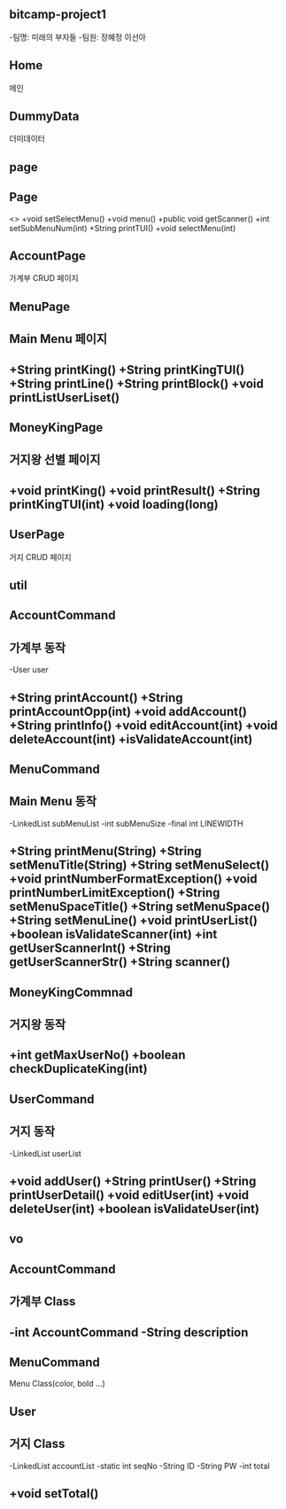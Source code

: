 ##  bitcamp-project1
-팀명: 미래의 부자들
-팀원: 장혜정 이선아


## Home

메인

## DummyData

더미데이터


## page

## Page

<<interface>>
+void setSelectMenu()
+void menu()
+public void getScanner()
+int setSubMenuNum(int)
+String printTUI()
+void selectMenu(int)

## AccountPage

가계부 CRUD 페이지

## MenuPage

Main Menu 페이지
--------------------------------------
+String printKing()
+String printKingTUI()
+String printLine()
+String printBlock()
+void printListUserLiset()
--------------------------------------

## MoneyKingPage

거지왕 선별 페이지
--------------------------------------
+void printKing()
+void printResult()
+String printKingTUI(int)
+void loading(long)
--------------------------------------

## UserPage

거지 CRUD 페이지

## util

## AccountCommand

가계부 동작
--------------------------------------
-User user

+String printAccount()
+String printAccountOpp(int)
+void addAccount()
+String printInfo()
+void editAccount(int)
+void deleteAccount(int)
+isValidateAccount(int)
--------------------------------------

## MenuCommand

Main Menu 동작
--------------------------------------
-LinkedList<String> subMenuList
-int subMenuSize
-final int LINEWIDTH

+String printMenu(String)
+String setMenuTitle(String)
+String setMenuSelect()
+void printNumberFormatException()
+void printNumberLimitException()
+String setMenuSpaceTitle()
+String setMenuSpace()
+String setMenuLine()
+void printUserList()
+boolean isValidateScanner(int)
+int getUserScannerInt()
+String getUserScannerStr()
+String scanner()
--------------------------------------

## MoneyKingCommnad

거지왕 동작
--------------------------------------
+int getMaxUserNo()
+boolean checkDuplicateKing(int)
--------------------------------------

## UserCommand

거지 동작
--------------------------------------
-LinkedList<User> userList

+void addUser()
+String printUser()
+String printUserDetail()
+void editUser(int)
+void deleteUser(int)
+boolean isValidateUser(int)
--------------------------------------


## vo

## AccountCommand

가계부 Class
--------------------------------------
-int AccountCommand
-String description
--------------------------------------

## MenuCommand

Menu Class(color, bold ...)

## User

거지 Class
--------------------------------------
-LinkedList<Account> accountList
-static int seqNo
-String ID
-String PW
-int total

+void setTotal()
--------------------------------------